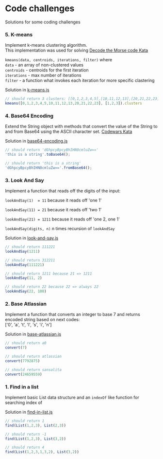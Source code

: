 # Code challenges
Solutions for some coding challenges

### 5. K-means

Implement k-means clustering algorithm.  
This implementation was used for solving [Decode the Morse code Kata](https://www.codewars.com/kata/5270f22f862516c686000161)

`kmeans(data, centroids, iterations, filter)` where  
`data` - an array of non-clustered values   
`centroids` - centroids for the first iteration  
`iterations` - max number of iterations  
`filter` - a function what invokes each iteration for more specific clastering

Solution in [k-means.js](https://github.com/mshushakov/FE-challenges/blob/master/k-means.js)

```javascript
// should return 3 clusters: [[0,1,2,3,4,5],[10,11,12,13],[20,21,22,23]]
kmeans([0,1,2,3,4,5,10,11,12,13,20,21,22,23], [1,2,3]).clusters
```

### 4. Base64 Encoding

Extend the String object with methods that convert the value of the String to and from Base64 using the ASCII character set. 
[Codewars Kata](https://www.codewars.com/kata/5270f22f862516c686000161)

Solution in [base64-encoding.js](https://github.com/mshushakov/FE-challenges/blob/master/base64-encoding.js)

```javascript
// should return 'dGhpcyBpcyBhIHN0cmluZw=='
'this is a string'.toBase64(); 

// should return 'this is a string'
'dGhpcyBpcyBhIHN0cmluZw=='.fromBase64();
```

### 3. Look And Say
Implement a function that reads off the digits of the input:

`lookAndSay(1)  = 11`   because it reads off 'one 1'

`lookAndSay(11) = 21`   because it reads off 'two 1'

`lookAndSay(21) = 1211` because it reads off 'one 2, one 1'

`lookAndSay(digits, n)` n times recursion of `lookAndSay`

Solution in [look-and-say.js](https://github.com/mshushakov/FE-challenges/blob/master/look-and-say.js)

```javascript
// should return 111221
lookAndSay(1211)

// should return 312211
lookAndSay(111221)

// should return 1211 because 21 => 1211
lookAndSay(11, 2)

// should return 22 because 22 => always 22
lookAndSay(22, 100)
```

### 2. Base Atlassian
Implement a function that converts an integer to base 7 and returns encoded string based on next codes:  
['0', 'a', 't', 'l', 's', 'i', 'n']

Solution in [base-atlassian.js](https://github.com/mshushakov/FE-challenges/blob/master/base-atlassian.js)

```javascript
// should return a0
convert(7)

// should return atlassian
convert(7792875)

// should return sansalita
convert(24659559)
```

### 1. Find in a list
Implement basic List data structure and an `indexOf` like function for searching index of

Solution in [find-in-list.js](https://github.com/mshushakov/FE-challenges/blob/master/find-in-list.js)

```javascript
// should return 1
find(List(1,2,3), List(2,3))

// should return -1
find(List(1,2,3), List(3,2))

// should return 4
find(List(1,2,3,1,3,2), List(3,2))
```
